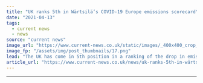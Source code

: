 ```yaml
---
title: "UK ranks 5th in Wärtsilä’s COVID-19 Europe emissions scorecard"
date: "2021-04-13"
tags: 
  - current news
  - news
source: "current news"
image_url: "https://www.current-news.co.uk/static/images/_400x400_crop_center-center/COVID-19-European-carbon-scorecard-image-Wartsila.png"
image_fp: "/assets/img/post_thumbnails/17.png"
lead: "​The UK has come in 5th position in a ranking of the drop in emissions seen across Europe since the start of national COVID-19 lockdowns."
article_url: "https://www.current-news.co.uk/news/uk-ranks-5th-in-wärtsiläs-covid-19-europe-emissions-scorecard?utm_source=rss-feeds&utm_medium=rss&utm_campaign=rss"
---
```


---
